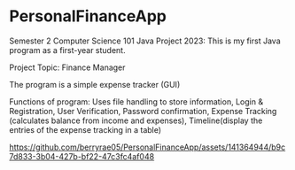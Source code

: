 # PersonalFinanceApp
Semester 2 Computer Science 101 Java Project 2023:
This is my first Java program as a first-year student.

Project Topic: Finance Manager

The program is a simple expense tracker (GUI)

Functions of program:
Uses file handling to store information,
Login & Registration,
User Verification,
Password confirmation,
Expense Tracking (calculates balance from income and expenses),
Timeline(display the entries of the expense tracking in a table)



https://github.com/berryrae05/PersonalFinanceApp/assets/141364944/b9c7d833-3b04-427b-bf22-47c3fc4af048

